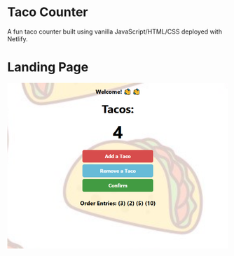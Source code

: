 # Taco Counter
A fun taco counter built using vanilla JavaScript/HTML/CSS deployed with Netlify.

# Landing Page
![Alt text](resources/taco-landing-page.png)